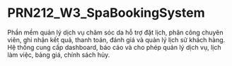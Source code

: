 # PRN212_W3_SpaBookingSystem
Phần mềm quản lý dịch vụ chăm sóc da hỗ trợ đặt lịch, phân công chuyên viên, ghi nhận kết quả, thanh toán, đánh giá và quản lý lịch sử khách hàng. Hệ thống cung cấp dashboard, báo cáo và cho phép quản lý dịch vụ, lịch làm việc, bảng giá, chính sách hủy.
